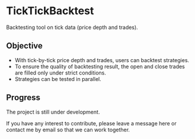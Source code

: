 # TickTickBacktest

Backtesting tool on tick data (price depth and trades).

## Objective
- With tick-by-tick price depth and trades, users can backtest strategies.
- To ensure the quality of backtesting result, the open and close trades are filled only under strict conditions.
- Strategies can be tested in parallel.

## Progress
The project is still under development. 

If you have any interest to contribute, please leave a message here or contact me by email so that we can work together.
